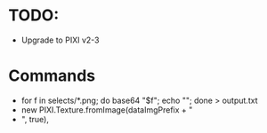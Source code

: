 # TODO:

* Upgrade to PIXI v2-3


# Commands

* for f in selects/*.png; do base64 "$f"; echo ""; done > output.txt
* new PIXI.Texture.fromImage(dataImgPrefix + "
* ", true),
